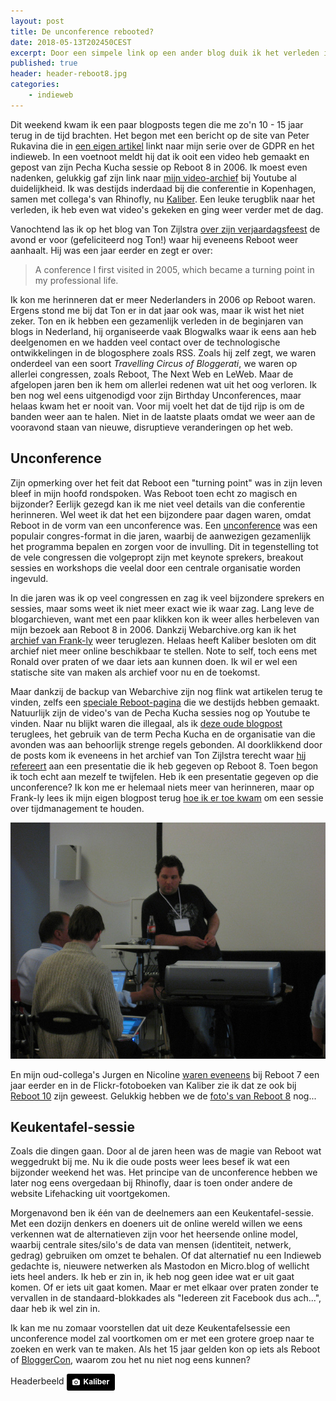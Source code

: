 ```yaml
---
layout: post
title: De unconference rebooted?
date: 2018-05-13T202450CEST
excerpt: Door een simpele link op een ander blog duik ik het verleden in. En denk ik na over de toekomst. 
published: true
header: header-reboot8.jpg
categories: 
    - indieweb
---
```

Dit weekend kwam ik een paar blogposts tegen die me zo'n 10 - 15 jaar terug in de tijd brachten. Het begon met een bericht op de site van Peter Rukavina die in [een eigen artikel](https://ruk.ca/content/gdpr-and-personal-weblogs) linkt naar mijn serie over de GDPR en het indieweb. In een voetnoot meldt hij dat ik ooit een video heb gemaakt en gepost van zijn Pecha Kucha sessie op Reboot 8 in 2006. Ik moest even nadenken, gelukkig gaf zijn link naar [mijn video-archief](https://www.youtube.com/view_play_list?p=548A0D4120498725) bij Youtube al duidelijkheid. Ik was destijds inderdaad bij die conferentie in Kopenhagen, samen met collega's van Rhinofly, nu [Kaliber](https://kaliber.net). Een leuke terugblik naar het verleden, ik heb even wat video's gekeken en ging weer verder met de dag. 

Vanochtend las ik op het blog van Ton Zijlstra [over zijn verjaardagsfeest](https://www.zylstra.org/blog/2018/05/3893/) de avond er voor (gefeliciteerd nog Ton!) waar hij eveneens Reboot weer aanhaalt. Hij was een jaar eerder en zegt er over:

> A conference I first visited in 2005, which became a turning point in my professional life.

Ik kon me herinneren dat er meer Nederlanders in 2006 op Reboot waren. Ergens stond me bij dat Ton er in dat jaar ook was, maar ik wist het niet zeker. Ton en ik hebben een gezamenlijk verleden in de beginjaren van blogs in Nederland, hij organiseerde vaak Blogwalks waar ik eens aan heb deelgenomen en we hadden veel contact over de technologische ontwikkelingen in de blogosphere zoals RSS. Zoals hij zelf zegt, we waren onderdeel van een soort *Travelling Circus of Bloggerati*, we waren op allerlei congressen, zoals Reboot, The Next Web en LeWeb. 
Maar de afgelopen jaren ben ik hem om allerlei redenen wat uit het oog verloren. Ik ben nog wel eens uitgenodigd voor zijn Birthday Unconferences, maar helaas kwam het er nooit van. Voor mij voelt het dat de tijd rijp is om de banden weer aan te halen. Niet in de laatste plaats omdat we weer aan de vooravond staan van nieuwe, disruptieve veranderingen op het web. 

## Unconference
Zijn opmerking over het feit dat Reboot een "turning point" was in zijn leven bleef in mijn hoofd rondspoken. Was Reboot toen echt zo magisch en bijzonder? Eerlijk gezegd kan ik me niet veel details van die conferentie herinneren. Wel weet ik dat het een bijzondere paar dagen waren, omdat Reboot in de vorm van een unconference was. Een [unconference](https://en.wikipedia.org/wiki/Unconference) was een populair congres-format in die jaren, waarbij de aanwezigen gezamenlijk het programma bepalen en zorgen voor de invulling. Dit in tegenstelling tot de vele congressen die volgepropt zijn met keynote sprekers, breakout sessies en workshops die veelal door een centrale organisatie worden ingevuld. 

In die jaren was ik op veel congressen en zag ik veel bijzondere sprekers en sessies, maar soms weet ik niet meer exact wie ik waar zag. Lang leve de blogarchieven, want met een paar klikken kon ik weer alles herbeleven van mijn bezoek aan Reboot 8 in 2006. Dankzij Webarchive.org kan ik het [archief van Frank-ly](http://web.archive.org/web/20060614121950/http://www.frank-ly.nl:80/reboot/) weer teruglezen. Helaas heeft Kaliber besloten om dit archief niet meer online beschikbaar te stellen. Note to self, toch eens met Ronald over praten of we daar iets aan kunnen doen. Ik wil er wel een statische site van maken als archief voor nu en de toekomst. 

Maar dankzij de backup van Webarchive zijn nog flink wat artikelen terug te vinden, zelfs een [speciale Reboot-pagina](http://web.archive.org/web/20060614121950/http://www.frank-ly.nl:80/reboot/) die we destijds hebben gemaakt. Natuurlijk zijn de video's van de Pecha Kucha sessies nog op Youtube te vinden. Naar nu blijkt waren die illegaal, als ik [deze oude blogpost](http://web.archive.org/web/20060614122426/http://www.frank-ly.nl:80/index.cfm?entryID=13589) teruglees, het gebruik van de term Pecha Kucha en de organisatie van die avonden was aan behoorlijk strenge regels gebonden. Al doorklikkend door de posts kom ik eveneens in het archief van Ton Zijlstra terecht waar [hij refereert](https://www.zylstra.org/blog/2006/06/reboot8_first_i/) aan een presentatie die ik heb gegeven op Reboot 8. Toen begon ik toch echt aan mezelf te twijfelen. Heb ik een presentatie gegeven op die unconference? Ik kon me er helemaal niets meer van herinneren, maar op Frank-ly lees ik mijn eigen blogpost terug [hoe ik er toe kwam](http://web.archive.org/web/20060929165737/http://www.frank-ly.nl/reboot/hoe-je-mee-kunt-doen-aan-reboot) om een sessie over tijdmanagement te houden.

![<>](/images/gtd-reboot.jpg)

En mijn oud-collega's Jurgen en Nicoline [waren eveneens](http://web.archive.org/web/20060929165841/http://www.frank-ly.nl/reboot7) bij Reboot 7 een jaar eerder en in de Flickr-fotoboeken van Kaliber zie ik dat ze ook bij [Reboot 10](https://www.flickr.com/photos/rhinofly/sets/72157605926752487) zijn geweest. Gelukkig hebben we de [foto's van Reboot 8](https://www.flickr.com/photos/rhinofly/albums/72057594142945770) nog...

## Keukentafel-sessie
Zoals die dingen gaan. Door al de jaren heen was de magie van Reboot wat weggedrukt bij me. Nu ik die oude posts weer lees besef ik wat een bijzonder weekend het was. Het principe van de unconference hebben we later nog eens overgedaan bij Rhinofly, daar is toen onder andere de website Lifehacking uit voortgekomen. 

Morgenavond ben ik één van de deelnemers aan een Keukentafel-sessie. Met een dozijn denkers en doeners uit de online wereld willen we eens verkennen wat de alternatieven zijn voor het heersende online model, waarbij centrale sites/silo's de data van mensen (identiteit, netwerk, gedrag) gebruiken om omzet te behalen. Of dat alternatief nu een Indieweb gedachte is, nieuwere netwerken als Mastodon en Micro.blog of wellicht iets heel anders. Ik heb er zin in, ik heb nog geen idee wat er uit gaat komen. Of er iets uit gaat komen. Maar er met elkaar over praten zonder te vervallen in de standaard-blokkades als "Iedereen zit Facebook dus ach...", daar heb ik wel zin in.

Ik kan me nu zomaar voorstellen dat uit deze Keukentafelsessie een unconference model zal voortkomen om er met een grotere groep naar te zoeken en werk van te maken. Als het 15 jaar gelden kon op iets als Reboot of [BloggerCon](https://en.wikipedia.org/wiki/BloggerCon), waarom zou het nu niet nog eens kunnen?

Headerbeeld 
	<a style="background-color:black;color:white;text-decoration:none;padding:4px 6px;font-family:-apple-system, BlinkMacSystemFont, &quot;San Francisco&quot;, &quot;Helvetica Neue&quot;, Helvetica, Ubuntu, Roboto, Noto, &quot;Segoe UI&quot;, Arial, sans-serif;font-size:12px;font-weight:bold;line-height:1.2;display:inline-block;border-radius:3px;" href="https://www.flickr.com/photos/rhinofly/157794519/in/album-72057594142945770/" target="_blank" rel="noopener noreferrer" title=""><span style="display:inline-block;padding:2px 3px;"><svg xmlns="http://www.w3.org/2000/svg" style="height:12px;width:auto;position:relative;vertical-align:middle;top:-1px;fill:white;" viewBox="0 0 32 32"><title></title><path d="M20.8 18.1c0 2.7-2.2 4.8-4.8 4.8s-4.8-2.1-4.8-4.8c0-2.7 2.2-4.8 4.8-4.8 2.7.1 4.8 2.2 4.8 4.8zm11.2-7.4v14.9c0 2.3-1.9 4.3-4.3 4.3h-23.4c-2.4 0-4.3-1.9-4.3-4.3v-15c0-2.3 1.9-4.3 4.3-4.3h3.7l.8-2.3c.4-1.1 1.7-2 2.9-2h8.6c1.2 0 2.5.9 2.9 2l.8 2.4h3.7c2.4 0 4.3 1.9 4.3 4.3zm-8.6 7.5c0-4.1-3.3-7.5-7.5-7.5-4.1 0-7.5 3.4-7.5 7.5s3.3 7.5 7.5 7.5c4.2-.1 7.5-3.4 7.5-7.5z"></path></svg></span><span style="display:inline-block;padding:2px 3px;">Kaliber</span></a>
